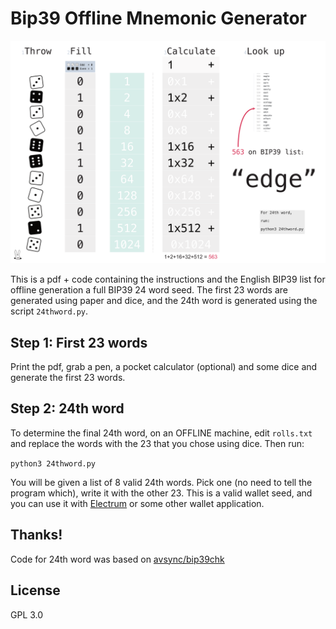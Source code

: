 # Bip39 Offline Mnemonic Generator

![outline](images/rolls.png)

This is a pdf + code containing the instructions and the English BIP39 list for offline generation a full BIP39 24 word seed. The first 23 words are generated using paper and dice, and the 24th word is generated using the script `24thword.py`.

## Step 1: First 23 words

Print the pdf,  grab a pen, a pocket calculator (optional) and some dice and generate the first 23 words. 

## Step 2: 24th word

To determine the final 24th word, on an OFFLINE machine, edit `rolls.txt` and replace the words with the 23 that you chose using dice. Then run:

`python3 24thword.py`

You will be given a list of 8 valid 24th words. Pick one (no need to tell the program which), write it with the other 23. This is a valid wallet seed, and you can use it with [Electrum](http://electrum.org) or some other wallet application.

## Thanks!

Code for 24th word was based on [avsync/bip39chk](https://github.com/avsync/bip39chk)

## License

GPL 3.0
